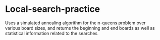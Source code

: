 # Local-search-practice
Uses a simulated annealing algorithm for the n-queens problem over various board sizes, and returns the beginning and end boards as well as statistical information related to the searches.
